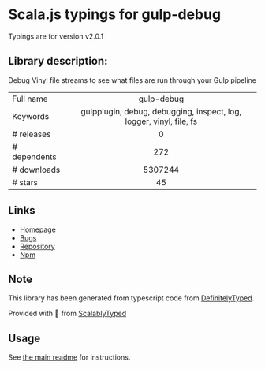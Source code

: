 
# Scala.js typings for gulp-debug

Typings are for version v2.0.1

## Library description:
Debug Vinyl file streams to see what files are run through your Gulp pipeline

|                    |                 |
| ------------------ | :-------------: |
| Full name          | gulp-debug |
| Keywords           | gulpplugin, debug, debugging, inspect, log, logger, vinyl, file, fs |
| # releases         | 0 |
| # dependents       | 272 |
| # downloads        | 5307244 |
| # stars            | 45 |

## Links
- [Homepage](https://github.com/sindresorhus/gulp-debug#readme)
- [Bugs](https://github.com/sindresorhus/gulp-debug/issues)
- [Repository](https://github.com/sindresorhus/gulp-debug)
- [Npm](https://www.npmjs.com/package/gulp-debug)
    


## Note
This library has been generated from typescript code from [DefinitelyTyped](https://definitelytyped.org).

Provided with :purple_heart: from [ScalablyTyped](https://github.com/oyvindberg/ScalablyTyped)

## Usage
See [the main readme](../../readme.md) for instructions.


